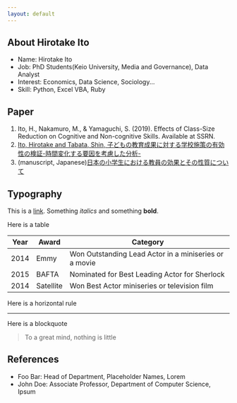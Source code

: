 ```yaml
---
layout: default
---
```


## About Hirotake Ito

<!-- <img class="profile-picture" src="sherlock.jpg"> -->

* Name: Hirotake Ito
* Job: PhD Students(Keio University, Media and Governance), Data Analyst
* Interest: Economics, Data Science, Sociology...
* Skill: Python, Excel VBA, Ruby


## Paper

1. Ito, H., Nakamuro, M., & Yamaguchi, S. (2019). Effects of Class-Size Reduction on Cognitive and Non-cognitive Skills. Available at SSRN.
2. [Ito, Hirotake and Tabata, Shin, 子どもの教育成果に対する学校施策の有効性の検証-時間変化する要因を考慮した分析- ](https://papers.ssrn.com/sol3/papers.cfm?abstract_id=3362177)
3. (manuscript, Japanese)[日本の小学生における教員の効果とその性質について](./kinsler.pdf)

## Typography

This is a [link](http://google.com). Something *italics* and something **bold**.

Here is a table

Year | Award | Category
-----|-------|--------
2014 | Emmy  | Won Outstanding Lead Actor in a miniseries or a movie
2015 | BAFTA | Nominated for Best Leading Actor for Sherlock
2014 | Satellite | Won Best Actor miniseries or television film

Here is a horizontal rule

---

Here is a blockquote

> To a great mind, nothing is little

## References

* Foo Bar: Head of Department, Placeholder Names, Lorem
* John Doe: Associate Professor, Department of Computer Science, Ipsum

